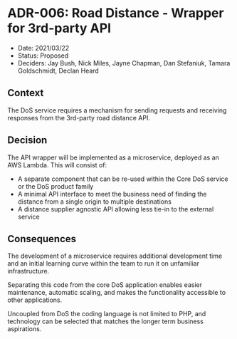 # ADR-006: Road Distance - Wrapper for 3rd-party API

* Date: 2021/03/22
* Status: Proposed
* Deciders: Jay Bush, Nick Miles, Jayne Chapman, Dan Stefaniuk, Tamara Goldschmidt, Declan Heard

## Context

The DoS service requires a mechanism for sending requests and receiving responses from the 3rd-party road distance API.

## Decision

The API wrapper will be implemented as a microservice, deployed as an AWS Lambda. This will consist of:

* A separate component that can be re-used within the Core DoS service or the DoS product family
* A minimal API interface to meet the business need of finding the distance from a single origin to multiple destinations
* A distance supplier agnostic API allowing less tie-in to the external service

## Consequences

The development of a microservice requires additional development time and an initial learning curve within the team to run it on unfamiliar infrastructure.

Separating this code from the core DoS application enables easier maintenance, automatic scaling, and makes the functionality accessible to other applications.

Uncoupled from DoS the coding language is not limited to PHP, and technology can be selected that matches the longer term business aspirations.

